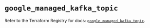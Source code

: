 # `google_managed_kafka_topic`

Refer to the Terraform Registry for docs: [`google_managed_kafka_topic`](https://registry.terraform.io/providers/hashicorp/google/6.47.0/docs/resources/managed_kafka_topic).
